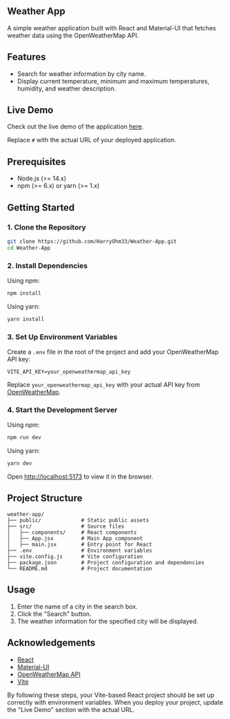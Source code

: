 ## Weather App

A simple weather application built with React and Material-UI that fetches weather data using the OpenWeatherMap API.

## Features

- Search for weather information by city name.
- Display current temperature, minimum and maximum temperatures, humidity, and weather description.

## Live Demo

Check out the live demo of the application [here](#).

Replace `#` with the actual URL of your deployed application.

## Prerequisites

- Node.js (>= 14.x)
- npm (>= 6.x) or yarn (>= 1.x)

## Getting Started

### 1. Clone the Repository

```sh
git clone https://github.com/HarryOhm33/Weather-App.git
cd Weather-App
```

### 2. Install Dependencies

Using npm:

```sh
npm install
```

Using yarn:

```sh
yarn install
```

### 3. Set Up Environment Variables

Create a `.env` file in the root of the project and add your OpenWeatherMap API key:

```
VITE_API_KEY=your_openweathermap_api_key
```

Replace `your_openweathermap_api_key` with your actual API key from [OpenWeatherMap](https://openweathermap.org/api).

### 4. Start the Development Server

Using npm:

```sh
npm run dev
```

Using yarn:

```sh
yarn dev
```

Open [http://localhost:5173](http://localhost:5173) to view it in the browser.

## Project Structure

```
weather-app/
├── public/             # Static public assets
├── src/                # Source files
│   ├── components/     # React components
│   ├── App.jsx         # Main App component
│   ├── main.jsx        # Entry point for React
├── .env                # Environment variables
├── vite.config.js      # Vite configuration
├── package.json        # Project configuration and dependencies
└── README.md           # Project documentation
```

## Usage

1. Enter the name of a city in the search box.
2. Click the "Search" button.
3. The weather information for the specified city will be displayed.

## Acknowledgements

- [React](https://reactjs.org/)
- [Material-UI](https://mui.com/)
- [OpenWeatherMap API](https://openweathermap.org/api)
- [Vite](https://vitejs.dev/)

By following these steps, your Vite-based React project should be set up correctly with environment variables. When you deploy your project, update the "Live Demo" section with the actual URL.
